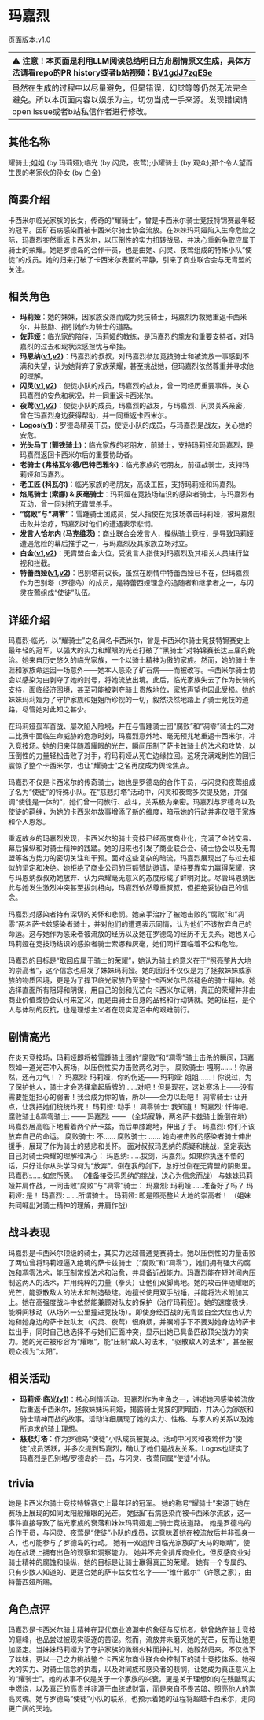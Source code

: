 # 玛嘉烈
页面版本:v1.0
 

| :warning: 注意！本页面是利用LLM阅读总结明日方舟剧情原文生成，具体方法请看repo的PR history或者b站视频：[BV1gdJ7zqESe](https://www.bilibili.com/video/BV1gdJ7zqESe/)         |
|:----------------------------|
| 虽然在生成的过程中以尽量避免，但是错误，幻觉等等仍然无法完全避免。所以本页面内容以娱乐为主，切勿当成一手来源。发现错误请open issue或者b站私信作者进行修改。|



## 其他名称
耀骑士;姐姐 (by 玛莉娅);临光 (by 闪灵，夜莺);小耀骑士 (by 观众);那个令人望而生畏的老家伙的孙女 (by 白金)
## 简要介绍
卡西米尔临光家族的长女，传奇的“耀骑士”，曾是卡西米尔骑士竞技特锦赛最年轻的冠军。因矿石病感染而被卡西米尔骑士协会流放。在妹妹玛莉娅陷入生命危险之际，玛嘉烈突然重返卡西米尔，以压倒性的实力扭转战局，并决心重新争取应属于骑士的荣耀。她是罗德岛的合作干员，也是由她、闪灵、夜莺组成的特殊小队“使徒”的成员。她的归来打破了卡西米尔表面的平静，引来了商业联合会与无胄盟的关注。
## 相关角色
-   **玛莉娅**：她的妹妹，因家族没落而成为竞技骑士，玛嘉烈为救她重返卡西米尔，并鼓励、指引她作为骑士的道路。
-   **佐菲娅**：临光家的陪侍，玛莉娅的教练，是玛嘉烈的挚友和重要支持者，对玛嘉烈的过去和现状深感担忧与牵挂。
-   **玛恩纳([v1](char_4064_mlynar.md),[v2](../char_v3/char_4064_mlynar.md))**：玛嘉烈的叔叔，对玛嘉烈参加竞技骑士和被流放一事感到不满和失望，认为她背弃了家族荣耀，甚至挑战她，但玛嘉烈依然尊重并寻求他的理解。
-   **闪灵([v1](char_147_shining.md),[v2](../char_v3/char_147_shining.md))**：使徒小队的成员，玛嘉烈的战友，曾一同经历重要事件，关心玛嘉烈的安危和状况，并一同重返卡西米尔。
-   **夜莺([v1](char_179_cgbird.md),[v2](../char_v3/char_179_cgbird.md))**：使徒小队的成员，玛嘉烈的战友，与玛嘉烈、闪灵关系亲密，曾在玛嘉烈身边获得帮助，并一同重返卡西米尔。
-   **Logos([v1](extended_char_Logos.md))**：罗德岛精英干员，使徒小队的成员，与玛嘉烈是战友，关心她的安危。
-   **光头马丁 (颤铁骑士)**：临光家族的老朋友，前骑士，支持玛莉娅和玛嘉烈，是玛嘉烈返回卡西米尔后的重要协助者。
-   **老骑士 (弗格瓦尔德/巴特巴雅尔)**：临光家族的老朋友，前征战骑士，支持玛莉娅和玛嘉烈。
-   **老工匠 (科瓦尔)**：临光家族的老朋友，高级工匠，支持玛莉娅和玛嘉烈。
-   **焰尾骑士 (索娜) & 灰毫骑士**：玛莉娅在竞技场结识的感染者骑士，与玛嘉烈有互动，曾一同对抗无胄盟杀手。
-   **“腐败”与“凋零”**：雪踵骑士团成员，受人指使在竞技场袭击玛莉娅，被玛嘉烈击败并治疗，玛嘉烈对他们的遭遇表示悲悯。
-   **发言人恰尔内 (马克维茨)**：商业联合会发言人，操纵骑士竞技，是导致玛莉娅遭遇危险的幕后推手之一，与玛嘉烈及其家族立场对立。
-   **白金([v1](char_204_platnm.md),[v2](../char_v3/char_204_platnm.md))**：无胄盟白金大位，受发言人指使对玛嘉烈及其相关人员进行监视和拦截。
-   **特蕾西娅([v1](extended_char_te_lei_xi_ya.md),[v2](../char_v3/extended_char_te_lei_xi_ya.md))**：巴别塔前议长，虽然在剧情中特蕾西娅已不在，但玛嘉烈作为巴别塔（罗德岛）的成员，是特蕾西娅理念的追随者和继承者之一，与闪灵夜莺组成“使徒”队伍。
## 详细介绍
玛嘉烈·临光，以“耀骑士”之名闻名卡西米尔，曾是卡西米尔骑士竞技特锦赛史上最年轻的冠军，以强大的实力和耀眼的光芒打破了“黑骑士”对特锦赛长达三届的统治。她来自历史悠久的临光家族，一个以骑士精神为傲的家族。然而，她的骑士生涯和家族命运因一场意外——她本人感染了矿石病——而被改写。卡西米尔骑士协会以感染为由剥夺了她的封号，将她流放出境。此后，临光家族失去了作为长骑的支持，面临经济困境，甚至可能被剥夺骑士贵族地位，家族声望也因此受损。她的妹妹玛莉娅为了守护家族和姐姐所珍视的一切，毅然决然地踏上了骑士竞技的道路，尽管她对此知之甚少。

在玛莉娅孤军奋战、屡次陷入险境，并在与雪踵骑士团“腐败”和“凋零”骑士的二对二比赛中面临生命威胁的危急时刻，玛嘉烈意外地、毫无预兆地重返卡西米尔，冲入竞技场。她的归来伴随着耀眼的光芒，瞬间压制了萨卡兹骑士的法术和攻势，以压倒性的力量轻松击败了对手，将玛莉娅从死亡边缘拉回。这场充满戏剧性的回归震惊了整个卡西米尔，也让“耀骑士”之名再度成为舆论焦点。

玛嘉烈不仅是卡西米尔的传奇骑士，她也是罗德岛的合作干员，与闪灵和夜莺组成了名为“使徒”的特殊小队。在“慈悲灯塔”活动中，闪灵和夜莺多次提及她，并强调“使徒是一体的”，她们曾一同旅行、战斗，关系极为亲密。玛嘉烈与罗德岛以及使徒的羁绊，为她的卡西米尔故事增添了新的维度，暗示她的行动并非仅限于家族和个人恩怨。

重返故乡的玛嘉烈发现，卡西米尔的骑士竞技已经高度商业化，充满了金钱交易、幕后操纵和对骑士精神的践踏。她的归来也引发了商业联合会、骑士协会以及无胄盟等各方势力的密切关注和干预。面对这些复杂的暗流，玛嘉烈展现出了与过去相似的坚定和决绝。她拒绝了商业公司的巨额赞助邀请，坚持要靠实力赢得荣耀，这与玛恩纳叔叔劝她放弃、认为荣耀毫无意义的态度形成了鲜明对比。尽管玛恩纳因此与她发生激烈冲突甚至拔剑相向，玛嘉烈依然尊重叔叔，但拒绝妥协自己的信念。

玛嘉烈对感染者持有深切的关怀和悲悯。她亲手治疗了被她击败的“腐败”和“凋零”两名萨卡兹感染者骑士，并对他们的遭遇表示同情，认为他们不该放弃自己的命运。这与她作为感染者被流放的经历以及她在罗德岛的经历不无关系。她也关心玛莉娅在竞技场结识的感染者骑士索娜和灰毫，她们同样面临着不公和危险。

玛嘉烈的目标是“取回应属于骑士的荣耀”，她认为骑士的意义在于“照亮整片大地的崇高者”，这个信念也启发了妹妹玛莉娅。她的回归不仅仅是为了拯救妹妹或家族的物质困境，更是为了捍卫临光家族乃至整个卡西米尔已然褪色的骑士精神。她选择直面所有阻碍和阴谋，用自己的剑和光芒向卡西米尔证明，真正的荣耀并非由商业价值或协会认可来定义，而是由骑士自身的品格和行动铸就。她的征程，是个人与体制的反抗，也是理想主义者在现实泥沼中的艰难前行。
## 剧情高光
在炎刃竞技场，玛莉娅即将被雪踵骑士团的“腐败”和“凋零”骑士击杀的瞬间，玛嘉烈如一道光芒冲入赛场，以压倒性实力击败两名对手。
腐败骑士: 嘎啊......！你居然，还有力气！？
玛嘉烈: 玛莉娅，你的伤还——
玛莉娅: 姐姐......！你说过，为了保护他人，骑士才会选择拿起盾牌的......对吧！但是现在，这处赛场上——没有需要姐姐担心的弱者！我会成为你的盾，所以——全力以赴吧！
凋零骑士: 让开点，让我把她们统统炸死！
玛莉娅: 动手！
凋零骑士: 我知道！
玛嘉烈: 忏悔吧。
腐败骑士&凋零骑士: ——
玛嘉烈: ——
（全场寂静，两名萨卡兹骑士跪倒在地）
玛嘉烈居高临下地看着两个萨卡兹，而后单膝跪地，伸出了手。
玛嘉烈: 你们不该放弃自己的命运。
腐败骑士: 不......
腐败骑士: ......
她向被击败的感染者骑士伸出援手，展现了作为骑士的慈悲和关怀。
面对叔叔玛恩纳的质疑和挑战，坚定表达自己对骑士荣耀的理解和决心：
玛恩纳:......拔剑，玛嘉烈。如果你执迷不悟的话，只好让你从头学习何为“放弃”。倒在我的剑下，总好过倒在无胄盟的阴影里。
玛嘉烈:......如您所愿。
（准备接受玛恩纳的挑战，决心为信念而战）
与妹妹玛莉娅并肩作战，一同击败“腐败”与“凋零”骑士：
玛嘉烈: 玛莉娅......准备好了吗？
玛莉娅: 是！
玛嘉烈: ......所谓骑士。
玛莉娅: 即是照亮整片大地的崇高者！
（姐妹共同喊出对骑士精神的理解，并肩作战）
## 战斗表现
玛嘉烈是卡西米尔顶级的骑士，其实力远超普通竞赛骑士。她以压倒性的力量击败了两位曾将玛莉娅逼入绝境的萨卡兹骑士（“腐败”和“凋零”），她们拥有强大的腐蚀和凋零法术，能压制常规法术和治愈，并具备近战能力。玛嘉烈能在短时间内压制这两人的法术，并用纯粹的力量（拳头）让他们双脚离地。她的攻击伴随耀眼的光芒，能驱散敌人的法术和制造破绽。她擅长使用双手战锤，并能将法术附加其上。她在高强度战斗中依然能兼顾对队友的保护（治疗玛莉娅）。她的速度极快，能瞬间移动（从场外一公里撞进竞技场）。即使身经百战的无胄盟白金大位也认为她和她身边的萨卡兹队友（闪灵、夜莺）很麻烦，并嘱咐手下不要对她身边的萨卡兹出手，同时自己也选择不与她们正面冲突，显示出她已具备匹敌顶尖战力的实力。她的光芒被形容为“耀眼”，能“压制”敌人的法术，“驱散敌人的法术”，甚至被观众视为“太阳”。
## 相关活动
-   **玛莉娅·临光([v1](extended_char_8b2c94.md))**：核心剧情活动。玛嘉烈作为主角之一，讲述她因感染被流放后重返卡西米尔，拯救妹妹玛莉娅，揭露骑士竞技的阴暗面，并决心为家族和骑士精神而战的故事。活动详细展现了她的实力、性格、与家人的关系以及她所追求的骑士理想。
-   **慈悲灯塔**：作为罗德岛“使徒”小队成员被提及。活动中闪灵和夜莺作为“使徒”成员活跃，并多次提到玛嘉烈，确认了她们是战友关系。Logos也证实了玛嘉烈是巴别塔/罗德岛的一员，与闪灵、夜莺同属“使徒”小队。
## trivia
她是卡西米尔骑士竞技特锦赛史上最年轻的冠军。
她的称号“耀骑士”来源于她在赛场上展现的如同太阳般耀眼的光芒。
她因矿石病感染而被卡西米尔流放，这一事件直接导致了临光家族的衰落和妹妹玛莉娅走上骑士竞技道路。
她是罗德岛的合作干员，与闪灵、夜莺是“使徒”小队的成员，这意味着她在被流放后并非孤身一人，也可能参与了罗德岛的行动。
她有一双遗传自临光家族的“天马的眼睛”，使她在战场上拥有出色的观察和洞察能力。
她并不完全排斥商业化，但反感商业对骑士精神的腐蚀和操纵，她的目标是让骑士赢得真正的荣耀。
她有一个专属的、只有少数人知道的、更适合她的萨卡兹女性名字——“维什戴尔”（许愿之家），由特蕾西娅所赐。
## 角色点评
玛嘉烈是卡西米尔骑士精神在现代商业浪潮中的象征与反抗者。她曾站在骑士竞技的巅峰，也品尝过被现实驱逐的苦涩。然而，流放并未磨灭她的光芒，反而让她更加坚定。当妹妹玛莉娅为了守护家族的微弱火种而挣扎时，她毅然归来，不仅救下了妹妹，更以一己之力挑战整个卡西米尔商业联合会控制下的骑士竞技体系。她强大的实力、对骑士信念的执着，以及对同族和感染者的悲悯，让她成为真正意义上的“耀骑士”。她的故事不仅是关于一个家族的兴衰，更是关于理想如何在残酷现实中燃烧，以及真正的高贵并非源于血统或财富，而是来自不畏苦暗、照亮他人的崇高灵魂。她与罗德岛“使徒”小队的联系，也预示着她的征程将超越卡西米尔，走向更广阔的天地。